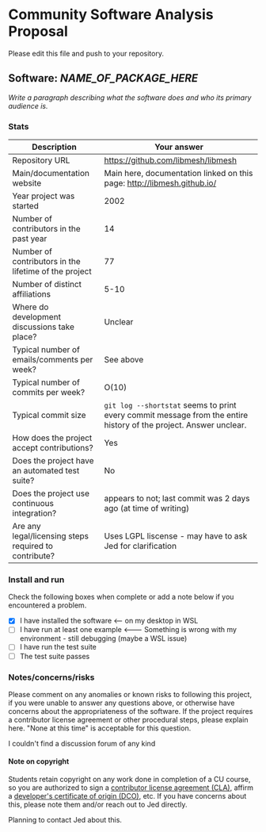 # Community Software Analysis Proposal
Please edit this file and push to your repository.

## Software: *NAME_OF_PACKAGE_HERE*

*Write a paragraph describing what the software does and who its
primary audience is.*

### Stats

| Description | Your answer |
|---------|-----------|
| Repository URL |  https://github.com/libmesh/libmesh  |
| Main/documentation website |  Main here, documentation linked on this page: http://libmesh.github.io/  |
| Year project was started |  2002  |
| Number of contributors in the past year | 14 |
| Number of contributors in the lifetime of the project |  77  |
| Number of distinct affiliations | 5-10 |
| Where do development discussions take place? |  Unclear  |
| Typical number of emails/comments per week? |  See above  |
| Typical number of commits per week? | O(10) |
| Typical commit size | `git log --shortstat` seems to print every commit message from the entire history of the project. Answer unclear. |
| How does the project accept contributions? | Yes  |
| Does the project have an automated test suite? | No |
| Does the project use continuous integration? | appears to not; last commit was 2 days ago (at time of writing) |
| Are any legal/licensing steps required to contribute? | Uses LGPL liscense - may have to ask Jed for clarification |

### Install and run

Check the following boxes when complete or add a note below if you
encountered a problem.

- [x] I have installed the software <-- on my desktop in WSL
- [ ] I have run at least one example <--- Something is wrong with my environment - still debugging (maybe a WSL issue)
- [ ] I have run the test suite
- [ ] The test suite passes

### Notes/concerns/risks

Please comment on any anomalies or known risks to following this
project, if you were unable to answer any questions above, or
otherwise have concerns about the appropriateness of the software.  If
the project requires a contributor license agreement or other
procedural steps, please explain here.  "None at this time" is
acceptable for this question.

I couldn't find a discussion forum of any kind

#### Note on copyright
Students retain copyright on any work done in completion of a CU
course, so you are authorized to sign a [contributor license
agreement (CLA)](https://en.wikipedia.org/wiki/Contributor_License_Agreement),
affirm a [developer's certificate of
origin (DCO)](https://en.wikipedia.org/wiki/Developer_Certificate_of_Origin),
etc.  If you have concerns about this, please note them and/or reach
out to Jed directly.

Planning to contact Jed about this.
